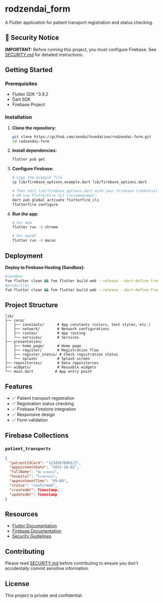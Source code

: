 # rodzendai_form

A Flutter application for patient transport registration and status checking.

## 🚨 Security Notice

**IMPORTANT:** Before running this project, you must configure Firebase. See [SECURITY.md](SECURITY.md) for detailed instructions.

## Getting Started

### Prerequisites

- Flutter SDK ^3.9.2
- Dart SDK
- Firebase Project

### Installation

1. **Clone the repository:**
   ```bash
   git clone https://github.com/zendaifoundation/rodzendai-form.git
   cd rodzendai-form
   ```

2. **Install dependencies:**
   ```bash
   flutter pub get
   ```

3. **Configure Firebase:**
   ```bash
   # Copy the example file
   cp lib/firebase_options.example.dart lib/firebase_options.dart
   
   # Then edit lib/firebase_options.dart with your Firebase credentials
   # OR use FlutterFire CLI (recommended):
   dart pub global activate flutterfire_cli
   flutterfire configure
   ```

4. **Run the app:**
   ```bash
   # For Web
   flutter run -d chrome
   
   # For macOS
   flutter run -d macos
   ```

## Deployment

**Deploy to Firebase Hosting (Sandbox):**
```bash
#sandbox
fvm flutter clean && fvm flutter build web --release --dart-define-from-file=.env_sandbox && firebase deploy --only hosting:rodzendai-form-sandbox
#production
fvm flutter clean && fvm flutter build web --release --dart-define-from-file=.env && firebase deploy --only hosting:rodzendai-form-sandbox
```

## Project Structure

```
lib/
├── core/
│   ├── constants/      # App constants (colors, text styles, etc.)
│   ├── network/        # Network configurations
│   ├── routes/         # App routing
│   └── services/       # Services
├── presentation/
│   ├── home_page/      # Home page
│   ├── register/       # Registration flow
│   ├── register_status/ # Check registration status
│   └── splash/         # Splash screen
├── repositories/       # Data repositories
├── widgets/            # Reusable widgets
└── main.dart          # App entry point
```

## Features

- ✅ Patient transport registration
- ✅ Registration status checking
- ✅ Firebase Firestore integration
- ✅ Responsive design
- ✅ Form validation

## Firebase Collections

### `patient_transports`
```json
{
  "patientIdCard": "1234567890123",
  "appointmentDate": "2025-10-02",
  "fullName": "ชื่อ นามสกุล",
  "hospital": "โรงพยาบาล",
  "appointmentTime": "09:00",
  "status": "confirmed",
  "createdAt": Timestamp,
  "updatedAt": Timestamp
}
```

## Resources

- [Flutter Documentation](https://docs.flutter.dev/)
- [Firebase Documentation](https://firebase.google.com/docs)
- [Security Guidelines](SECURITY.md)

## Contributing

Please read [SECURITY.md](SECURITY.md) before contributing to ensure you don't accidentally commit sensitive information.

## License

This project is private and confidential.

